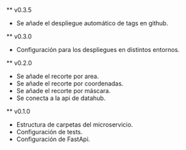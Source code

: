 ** v0.3.5

- Se añade el despliegue automático de tags en github.

** v0.3.0

- Configuración para los despliegues en distintos entornos.

** v0.2.0

- Se añade el recorte por area.
- Se añade el recorte por coordenadas.
- Se añade el recorte por máscara.
- Se conecta a la api de datahub.

** v0.1.0

- Estructura de carpetas del microservicio.
- Configuración de tests.
- Configuración de FastApi.